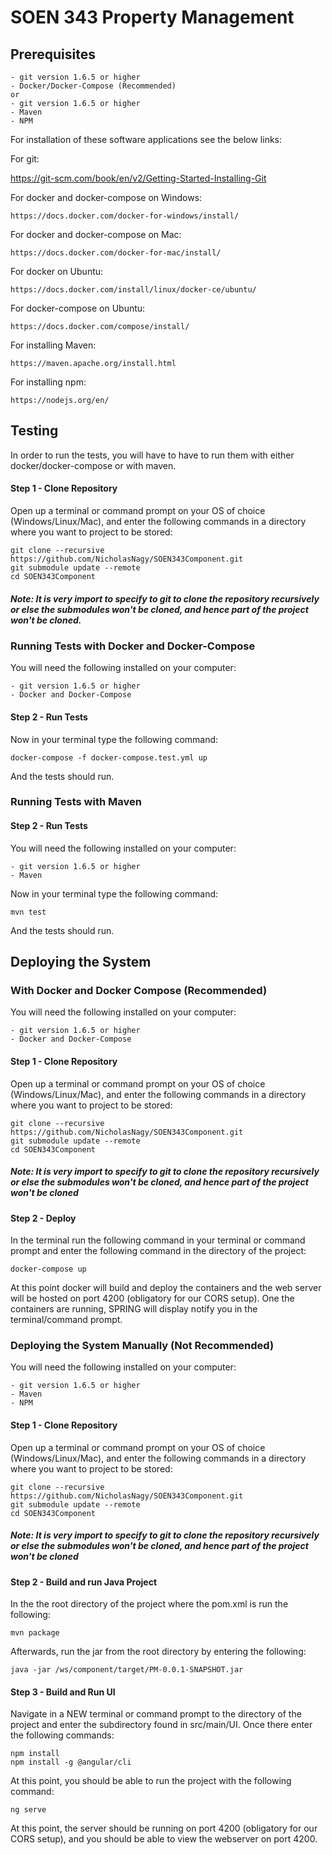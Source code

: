 <h1>SOEN 343 Property Management </h1>

<h2>Prerequisites</h2>
    
    - git version 1.6.5 or higher
    - Docker/Docker-Compose (Recommended)
    or
    - git version 1.6.5 or higher
    - Maven
    - NPM
    
For installation of these software applications see the below links:

For git: 

https://git-scm.com/book/en/v2/Getting-Started-Installing-Git

For docker and docker-compose on Windows:

    https://docs.docker.com/docker-for-windows/install/

For docker and docker-compose on Mac:

    https://docs.docker.com/docker-for-mac/install/
    
For docker on Ubuntu:

    https://docs.docker.com/install/linux/docker-ce/ubuntu/
    
For docker-compose on Ubuntu:

    https://docs.docker.com/compose/install/
    
For installing Maven:

    https://maven.apache.org/install.html
    
For installing npm:

    https://nodejs.org/en/

<h2>Testing</h2>

In order to run the tests, you will have to have to run them with either docker/docker-compose or with
maven.

<h4>Step 1 - Clone Repository</h4>

Open up a terminal or command prompt on your OS of choice (Windows/Linux/Mac), and 
enter the following commands in a directory where you want to project to be stored:

    git clone --recursive https://github.com/NicholasNagy/SOEN343Component.git
    git submodule update --remote
    cd SOEN343Component
    
<h5>Note: It is very import to specify to git to clone the repository recursively 
or else the submodules won't be cloned, and hence part of the project won't be cloned.</h5>

<h3>Running Tests with Docker and Docker-Compose</h3>

You will need the following installed on your computer:

    - git version 1.6.5 or higher
    - Docker and Docker-Compose

<h4>Step 2 - Run Tests</h4>

Now in your terminal type the following command:

    docker-compose -f docker-compose.test.yml up
    
And the tests should run.

<h3>Running Tests with Maven</h3>

<h4>Step 2 - Run Tests</h4>

You will need the following installed on your computer:

    - git version 1.6.5 or higher
    - Maven

Now in your terminal type the following command:

    mvn test
    
And the tests should run.


<h2>Deploying the System</h2>

<h3>With Docker and Docker Compose (Recommended)</h3>

You will need the following installed on your computer:

    - git version 1.6.5 or higher
    - Docker and Docker-Compose

<h4>Step 1 - Clone Repository</h4>

Open up a terminal or command prompt on your OS of choice (Windows/Linux/Mac), and 
enter the following commands in a directory where you want to project to be stored:

    git clone --recursive https://github.com/NicholasNagy/SOEN343Component.git
    git submodule update --remote
    cd SOEN343Component
    
<h5>Note: It is very import to specify to git to clone the repository recursively 
or else the submodules won't be cloned, and hence part of the project won't be cloned</h5>

<h4>Step 2 - Deploy</h4>

In the terminal run the following command in your terminal or command prompt and
enter the following command in the directory of the project:

    docker-compose up
    
At this point docker will build and deploy the containers and the web server will be hosted
on port 4200 (obligatory for our CORS setup). One the containers are running, SPRING will 
display notify you in the terminal/command prompt.
    
<h3>Deploying the System Manually (Not Recommended)</h3>

You will need the following installed on your computer:

    - git version 1.6.5 or higher
    - Maven
    - NPM

<h4>Step 1 - Clone Repository</h4>

Open up a terminal or command prompt on your OS of choice (Windows/Linux/Mac), and 
enter the following commands in a directory where you want to project to be stored:

    git clone --recursive https://github.com/NicholasNagy/SOEN343Component.git
    git submodule update --remote
    cd SOEN343Component
    
<h5>Note: It is very import to specify to git to clone the repository recursively 
or else the submodules won't be cloned, and hence part of the project won't be cloned</h5>


<h4>Step 2 - Build and run Java Project</h4>

In the the root directory of the project where the pom.xml is run the following:

    mvn package

Afterwards, run the jar from the root directory by entering the following:

    java -jar /ws/component/target/PM-0.0.1-SNAPSHOT.jar
    
<h4>Step 3 - Build and Run UI</h4>

Navigate in a NEW terminal or command prompt to the directory of the project and enter 
the subdirectory found in src/main/UI. Once there enter the following commands:

    npm install
    npm install -g @angular/cli

At this point, you should be able to run the project with the following command:

    ng serve
 
At this point, the server should be running on port 4200 (obligatory for our CORS setup), and
you should be able to view the webserver on port 4200.
